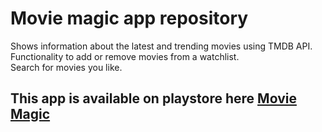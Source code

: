 # Movie magic app repository

Shows information about the latest and trending movies using TMDB API.<br>
Functionality to add or remove movies from a watchlist.<br>
Search for movies you like.

## This app is available on playstore here [Movie Magic](https://play.google.com/store/apps/details?id=com.sujjwal.movie_magic)

